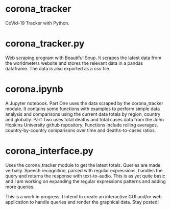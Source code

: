 # corona_tracker

CoVid-19 Tracker with Python.

# corona_tracker.py
Web scraping program with Beautiful Soup. It scrapes the latest data from the worldmeters website and stores
the relevant data in a pandas dataframe. The data is also exported as a csv file.

# corona.ipynb
A Jupyter notebook. Part One uses the data scraped by the corona_tracker module. 
It contains some functions with examples to perform simple data analysis and comparisons using the current data totals
by region, country and globally. Part Two uses total deaths and total cases data from the John Hopkins University github repository. 
Functions include rolling averages, country-by-country comparisons over time and deaths-to-cases ratios.

# corona_interface.py
Uses the corona_tracker module to get the latest totals. Queries are made verbally. Speech recognition, parsed with regular expressions,
handles the query and returns the response with text-to-audio. This is as yet quite basic and I am working on expanding the regular expressions
patterns and adding more queries. 

This is a work in progress. I intend to create an interactive GUI and/or web application to handle queries and render the graphical data.
Stay posted!
